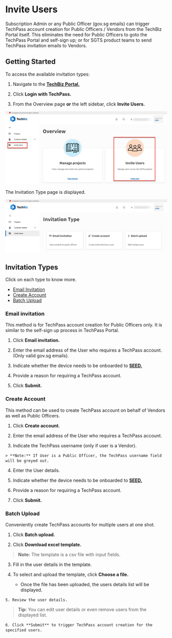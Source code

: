# Invite Users

Subscription Admin or any Public Officer (gov.sg emails) can trigger TechPass account creation for Public Officers / Vendors from the TechBiz Portal itself. This eliminates the need for Public Officers to goto the TechPass Portal and self-sign up; or for SGTS product teams to send TechPass invitation emails to Vendors.

## Getting Started

To access the available invitation types:

1. Navigate to the [**TechBiz Portal.**](https://portal.dev.techbiz.suite.gov.sg/)
2. Click **Login with TechPass.**

3. From the Overview page **or** the left sidebar, click **Invite Users.**

![Display Invite Users](./assets/images/invite_users.png)


The Invitation Type page is displayed.

![Display Invitation Type](./assets/images/invitation_type.png)

## Invitation Types
Click on each type to know more.
   - [Email Invitation](#email-invitation)
   - [Create Account](#create-account)
   - [Batch Upload](#batch-upload)

### Email invitation

This method is for TechPass account creation for Public Officers only. It is similar to the self-sign up process in TechPass Portal.

  1. Click **Email invitation.**

  2. Enter the email address of the User who requires a TechPass account. (Only valid gov.sg emails).

  3. Indicate whether the device needs to be onboarded to [**SEED.**](https://docs.developer.tech.gov.sg/docs/security-suite-for-engineering-endpoint-devices/#/)

  4. Provide a reason for requiring a TechPass account.

  5. Click **Submit.**

### Create Account

This method can be used to create TechPass account on behalf of Vendors as well as Public Officers.

   1. Click **Create account.** 
  
   2. Enter the email address of the User who requires a TechPass account.

   3. Indicate the TechPass username (only if user is a Vendor).

    > **Note:** If User is a Public Officer, the TechPass username field will be greyed out.

   4. Enter the User details.

   5. Indicate whether the device needs to be onboarded to [**SEED.**](https://docs.developer.tech.gov.sg/docs/security-suite-for-engineering-endpoint-devices/#/)

   6. Provide a reason for requiring a TechPass account.

   7. Click **Submit.**


### Batch Upload

Conveniently create TechPass accounts for multiple users at one shot.

   1. Click **Batch upload.**

   2. Click **Download excel template.**

  > **Note:** The template is a csv file with input fields.

   3. Fill in the user details in the template.

   4. To select and upload the template, click **Choose a file.**

      - Once the file has been uploaded, the users details list will be displayed.

    5. Review the user details.

  > **Tip:** You can edit user details or even remove users from the displayed list.

    6. Click **Submit** to trigger TechPass account creation for the specified users.